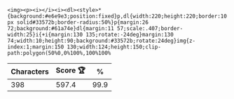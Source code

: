 `<img><p><i></i><i><dl><style>*{background:#e6e9e3;position:fixed}p,dl{width:220;height:220;border:10px solid#33572b;border-radius:50%}p{margin:26 72;background:#61a74e}dl{margin:11 57;scale:.407;border-width:25}i{+i{margin:130 135;rotate:-24deg}margin:130 74;width:10;height:90;background:#33572b;rotate:24deg}img{z-index:1;margin:150 130;width:124;height:150;clip-path:polygon(50%0,0%100%,100%100%`

| Characters | Score 🏆 | %    |
| ---------- | -------- | ---- |
| 398        | 597.4    | 99.9 |
